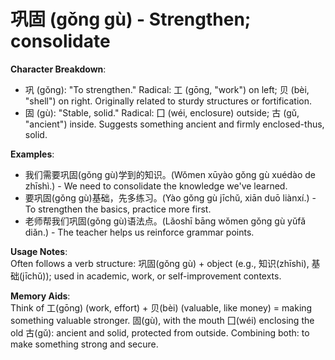 # **巩固 (gǒng gù) - Strengthen; consolidate**

**Character Breakdown**:  
- 巩 (gǒng): "To strengthen." Radical: 工 (gōng, "work") on left; 贝 (bèi, "shell") on right. Originally related to sturdy structures or fortification.  
- 固 (gù): "Stable, solid." Radical: 囗 (wéi, enclosure) outside; 古 (gǔ, "ancient") inside. Suggests something ancient and firmly enclosed-thus, solid.

**Examples**:  
- 我们需要巩固(gǒng gù)学到的知识。(Wǒmen xūyào gǒng gù xuédào de zhīshì.) - We need to consolidate the knowledge we've learned.  
- 要巩固(gǒng gù)基础，先多练习。(Yào gǒng gù jīchǔ, xiān duō liànxí.) - To strengthen the basics, practice more first.  
- 老师帮我们巩固(gǒng gù)语法点。(Lǎoshī bāng wǒmen gǒng gù yǔfǎ diǎn.) - The teacher helps us reinforce grammar points.

**Usage Notes**:  
Often follows a verb structure: 巩固(gǒng gù) + object (e.g., 知识(zhīshi), 基础(jīchǔ)); used in academic, work, or self-improvement contexts.

**Memory Aids**:  
Think of 工(gōng) (work, effort) + 贝(bèi) (valuable, like money) = making something valuable stronger. 固(gù), with the mouth 囗(wéi) enclosing the old 古(gǔ): ancient and solid, protected from outside. Combining both: to make something strong and secure.